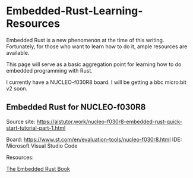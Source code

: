 # Embedded-Rust-Learning-Resources

Embedded Rust is a new phenomenon at the time of this writing.  Fortunately, for those who want to learn how to do it, 
ample resources are available.

This page will serve as a basic aggregation point for learning how to do embedded programming with Rust.

I currently have a NUCLEO-f030R8 board.  I will be getting a bbc micro:bit v2 soon.

## Embedded Rust for NUCLEO-f030R8

Source site:  https://alstutor.work/nucleo-f030r8-embedded-rust-quick-start-tutorial-part-1.html

Board:  https://www.st.com/en/evaluation-tools/nucleo-f030r8.html
IDE:  Microsoft Visual Studio Code

Resources:

[The Embedded Rust Book](https://docs.rust-embedded.org/book/intro/index.html)
